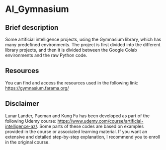 # AI_Gymnasium

## Brief description
Some artificial intelligence projects, using the Gymnasium library, which has many predefined environments. 
The project is first divided into the different library projects, and then it is divided between the Google Colab environments and the raw Python code.

## Resources
You can find and access the resources used in the following link: https://gymnasium.farama.org/

## Disclaimer
Lunar Lander, Pacman and Kung Fu has been developed as part of the following Udemy course: https://www.udemy.com/course/artificial-intelligence-az/. 
Some parts of these codes are based on examples provided in the course or associated learning material. 
If you want an extensive and detailed step-by-step explanation, I recommend you to enroll in the original course.